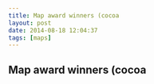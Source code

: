 ```yaml
---
title: Map award winners (cocoa
layout: post
date: 2014-08-18 12:04:37
tags: [maps]
---
```

## Map award winners (cocoa

